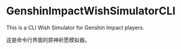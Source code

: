 # GenshinImpactWishSimulatorCLI
This is a CLI Wish Simulator for Genshin Impact players.

这是命令行界面的原神祈愿模拟器。
